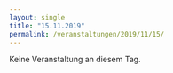 ```yaml
---
layout: single
title: "15.11.2019"
permalink: /veranstaltungen/2019/11/15/
---
```


Keine Veranstaltung an diesem Tag.
